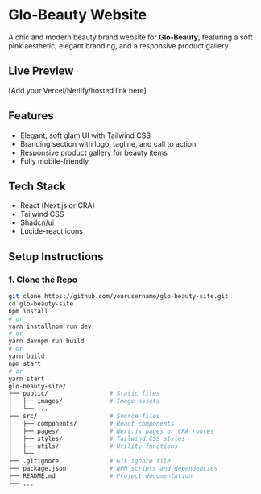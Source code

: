 # Glo-Beauty Website

A chic and modern beauty brand website for **Glo-Beauty**, featuring a soft pink aesthetic, elegant branding, and a responsive product gallery.

## Live Preview
[Add your Vercel/Netlify/hosted link here]

## Features
- Elegant, soft glam UI with Tailwind CSS
- Branding section with logo, tagline, and call to action
- Responsive product gallery for beauty items
- Fully mobile-friendly

## Tech Stack
- React (Next.js or CRA)
- Tailwind CSS
- Shadcn/ui
- Lucide-react icons

## Setup Instructions

### 1. Clone the Repo
```bash
git clone https://github.com/yourusername/glo-beauty-site.git
cd glo-beauty-site
npm install
# or
yarn installnpm run dev
# or
yarn devnpm run build
# or
yarn build
npm start
# or
yarn start
glo-beauty-site/
├── public/                 # Static files
│   ├── images/             # Image assets
│   └── ...
├── src/                    # Source files
│   ├── components/         # React components
│   ├── pages/              # Next.js pages or CRA routes
│   ├── styles/             # Tailwind CSS styles
│   ├── utils/              # Utility functions
│   └── ...
├── .gitignore              # Git ignore file
├── package.json            # NPM scripts and dependencies
├── README.md               # Project documentation
└── ...

